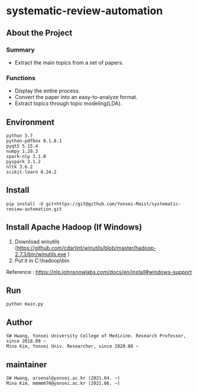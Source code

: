 # systematic-review-automation

## About the Project

### Summary
- Extract the main topics from a set of papers.

### Functions
- Display the entire process.
- Convert the paper into an easy-to-analyze format.
- Extract topics through topic modeling(LDA).


## Environment
```
python 3.7
python-pdfbox 0.1.8.1
pyqt5 5.15.4
numpy 1.20.3
spark-nlp 3.1.0
pyspark 3.1.2
nltk 3.6.2
scikit-learn 0.24.2
```

## Install
```
pip install -U git+https://git@github.com/Yonsei-Maist/systematic-review-automation.git
```

## Install Apache Hadoop (If Windows)
1. Download winutils (https://github.com/cdarlint/winutils/blob/master/hadoop-2.7.3/bin/winutils.exe )  
2. Put it in C:\hadoop\bin  

Reference : https://nlp.johnsnowlabs.com/docs/en/install#windows-support

## Run
```
python main.py
```

## Author
```
SW Hwang, Yonsei University College of Medicine. Research Professor, since 2018.09 ~
Mina Kim, Yonsei Univ. Researcher, since 2020.08 ~
```

## maintainer
```
SW Hwang, arsenal@yonsei.ac.kr (2021.04. ~)
Mina Kim, mmmmm70@yonsei.ac.kr (2021.06. ~)
```
